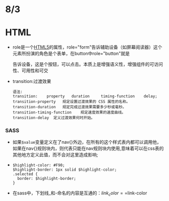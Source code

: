 # 8/3

# HTML

* role是一个[HTML5](http://lib.csdn.net/base/html5)的属性，role="form"告诉辅助设备（如屏幕阅读器）这个元素所扮演的角色是个表单，在button中role="button"就是

  告诉设备，这是个按钮，可以点击。本质上是增强语义性，增强组件的可访问性、可用性和可交    

* transition:过渡效果

  ```
  语法:
  transition:	 property 	duration	 timing-function 	delay;
  transition-property 	规定设置过渡效果的 CSS 属性的名称。
  transition-duration 	规定完成过渡效果需要多少秒或毫秒。
  transition-timing-function 	规定速度效果的速度曲线。
  transition-delay 	定义过渡效果何时开始。
  ```

### SASS

* 如果`$value`变量定义在了nav{}外边，在所有的这个样式表内都可以调用他，如果在nav{}规则块内，则代表只能在nav规则块内使用,意味着可以在css表的其他地方定义此值，而不会对这里造成影响;

* ```
  $highlight-color: #F90;
  $highlight-border: 1px solid $highlight-color;
  .selected {
    border: $highlight-border;
  }
  ```

* 在sass中，下划线_和-命名的内容是互通的：$link_color==$link-color